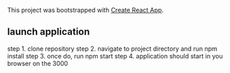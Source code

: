 This project was bootstrapped with [Create React App](https://github.com/facebook/create-react-app).

## launch application

step 1. clone repository
step 2. navigate to project directory and run npm install
step 3. once do, run npm start
step 4. application should start in you browser on the 3000